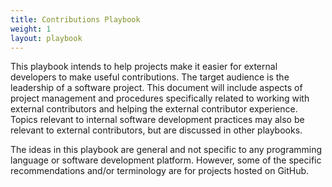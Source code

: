 ```yaml
---
title: Contributions Playbook
weight: 1
layout: playbook
---
```


This playbook intends to help projects make it easier for external developers to make useful contributions. The target audience is the leadership of a software project. This document will include aspects of project management and procedures specifically related to working with external contributors and helping the external contributor experience. Topics relevant to internal software development practices may also be relevant to external contributors, but are discussed in other playbooks.

The ideas in this playbook are general and not specific to any programming language or software development platform. However, some of the specific recommendations and/or terminology are for projects hosted on GitHub.
